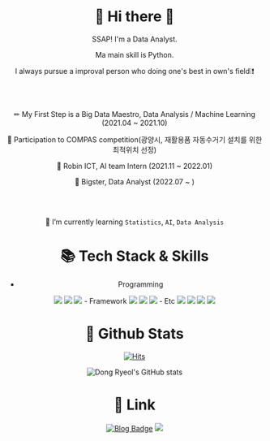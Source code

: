 <div align="center">

# 👋 **Hi there** 👋
  SSAP! I'm a Data Analyst.
  
  Ma main skill is Python.
  
  I always pursue a improval person who doing one's best in own's field❕❗
  
  <br></br>
  
  
  ✏ My First Step is a Big Data Maestro, Data Analysis / Machine Learning (2021.04 ~ 2021.10)
  
  🧩 Participation to COMPAS competition(광양시, 재활용품 자동수거기 설치를 위한 최적위치 선정)
  
  💊 Robin ICT, AI team Intern (2021.11 ~ 2022.01)
  
  🐨 Bigster, Data Analyst (2022.07 ~ )
  
  <br></br>
  
  🌱 I’m currently learning `Statistics`, `AI`, `Data Analysis`
  

  
  
<!--
- 🔭 I’m currently working on ...
- 
- 👯 I’m looking to collaborate on ...
- 🤔 I’m looking for help with ...
- 💬 Ask me about ...
- 📫 How to reach me: ...
- 😄 Pronouns: ...
- ⚡ Fun fact: ...
-->

  
  # 📚 Tech Stack & Skills #
  
  - Programming 
  <img src="https://img.shields.io/badge/Python-#3776AB?style=for-the-badge&logo=Python&logoColor=white">
  <img src="https://img.shields.io/badge/R-#276DC3?style=for-the-badge&logo=R&logoColor=white">
  <img src="https://img.shields.io/badge/mysql-4479A1?style=for-the-badge&logo=mysql&logoColor=white">
  - Framework 
  <img src="https://img.shields.io/badge/TensorFlow-#FF6F00?style=for-the-badge&logo=TensorFlow&logoColor=white">
  <img src="https://img.shields.io/badge/Keras-#D00000?style=for-the-badge&logo=Keras&logoColor=white">
  <img src="https://img.shields.io/badge/PyTorch-#EE4C2C?style=for-the-badge&logo=PyTorch&logoColor=white">
  - Etc 
  <img src="https://img.shields.io/badge/Stack Overflow-#F58025?style=for-the-badge&logo=Stack Overflow&logoColor=white">
  <img src="https://img.shields.io/badge/Git-#F05032?style=for-the-badge&logo=Git&logoColor=white">
  <img src="https://img.shields.io/badge/GitHub-#181717?style=for-the-badge&logo=GitHub&logoColor=white">
  <img src="https://img.shields.io/badge/Sourcetree-#0052CC?style=for-the-badge&logo=Sourcetree&logoColor=white">
  
  # 💨 Github Stats
  [![Hits](https://hits.seeyoufarm.com/api/count/incr/badge.svg?url=https%3A%2F%2Fgithub.com%2FDONGRYEOLLEE1&count_bg=%2379C83D&title_bg=%23555555&icon=&icon_color=%23C42020&title=hits&edge_flat=false)](https://hits.seeyoufarm.com)
  
  
  ![Dong Ryeol's GitHub stats](https://github-readme-stats.vercel.app/api?username=DONGRYEOLLEE1&show_icons=true&theme=cobalt) 

  # 🔗 Link  
  [![Blog Badge](https://img.shields.io/badge/Tech%20Blog-555263?style=flat&logoColor=white)]("https://dongryeollee1.github.io/)
  <a href="mailto:cmeig21@gmail.com" target="_blank"><img src="https://img.shields.io/badge/Gmail-EA4335?style=flat-square&logo=Gmail&logoColor=white"/></a>
  
  
</div>
